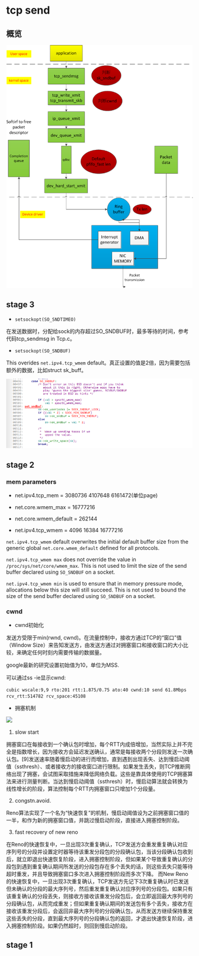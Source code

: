 # tcp send

## 概览

![](images/tcp_send.png)

## stage 3

* `setsockopt(SO_SNDTIMEO)`

在发送数据时，分配给sock的内存超过SO_SNDBUF时，最多等待的时间，参考代码tcp_sendmsg in Tcp.c。

* `setsockopt(SO_SNDBUF)`

This overides `net.ipv4.tcp_wmem` default。真正设置的值是2倍，因为需要包括额外的数据，比如struct sk_buff。

![](images/so_sndbuf.png)

## stage 2

### mem parameters

* net.ipv4.tcp_mem = 3080736	4107648	6161472(单位page)

* net.core.wmem_max = 16777216

*	net.core.wmem_default = 262144

* net.ipv4.tcp_wmem = 4096	16384	16777216

`net.ipv4.tcp_wmem` default overwrites the initial default buffer size from the generic global `net.core.wmem_default` defined for all protocols. 

`net.ipv4.tcp_wmem max` does not override the value in `/proc/sys/net/core/wmem_max`. This is not used to limit the size of the send buffer declared using `SO_SNDBUF` on a socket.

`net.ipv4.tcp_wmem min` is used to ensure that in memory pressure mode, allocations below this size will still succeed. This is not used to bound the size of the send buffer declared using `SO_SNDBUF` on a socket.

### cwnd

  * cwnd初始化

  发送方受限于min(rwnd, cwnd)。在流量控制中，接收方通过TCP的“窗口”值（Window Size）来告知发送方，由发送方通过对拥塞窗口和接收窗口的大小比较，来确定任何时刻内需要传输的数据量。

  google最新的研究设置初始值为10，单位为MSS.
  
  可以通过ss -ie显示cwnd:

  ```cubic wscale:9,9 rto:201 rtt:1.875/0.75 ato:40 cwnd:10 send 61.8Mbps rcv_rtt:514782 rcv_space:45108```


  * 拥塞机制

  ![](images/new_reno.png)

  1. slow start

  拥塞窗口在每接收到一个确认包时增加，每个RTT内成倍增加，当然实际上并不完全是指数增长，因为接收方会延迟发送确认，通常是每接收两个分段则发送一次确认包。[9]发送速率随着慢启动的进行而增加，直到遇到出现丢失、达到慢启动阈值（ssthresh）、或者接收方的接收窗口进行限制。如果发生丢失，则TCP推断网络出现了拥塞，会试图采取措施来降低网络负载。这些是靠具体使用的TCP拥塞算法来进行测量判断。当达到慢启动阈值（ssthresh）时，慢启动算法就会转换为线性增长的阶段，算法控制每个RTT内拥塞窗口只增加1个分段量。

  2. congstn.avoid.

  Reno算法实现了一个名为“快速恢复”的机制，慢启动阈值设为之前拥塞窗口值的一半，和作为新的拥塞窗口值，并跳过慢启动阶段，直接进入拥塞控制阶段。

  3. fast recovery of new reno

  在Reno的快速恢复中，一旦出现3次重复确认，TCP发送方会重发重复确认对应序列号的分段并设置定时器等待该重发分段包的分段确认包，当该分段确认包收到后，就立即退出快速恢复阶段，进入拥塞控制阶段，但如果某个导致重复确认的分段包到遇到重复确认期间所发送的分段包存在多个丢失的话，则这些丢失只能等待超时重发，并且导致拥塞窗口多次进入拥塞控制阶段而多次下降。
而New Reno的快速恢复中，一旦出现3次重复确认，TCP发送方先记下3次重复确认时已发送但未确认的分段的最大序列号，然后重发重复确认对应序列号的分段包。如果只有该重复确认的分段丢失，则接收方接收该重发分段包后，会立即返回最大序列号的分段确认包，从而完成重发；但如果重复确认期间的发送包有多个丢失，接收方在接收该重发分段后，会返回非最大序列号的分段确认包，从而发送方继续保持重发这些丢失的分段，直到最大序列号的分段确认包的返回，才退出快速恢复阶段，进入拥塞控制阶段。如果仍然超时，则回到慢启动阶段。



## stage 1
